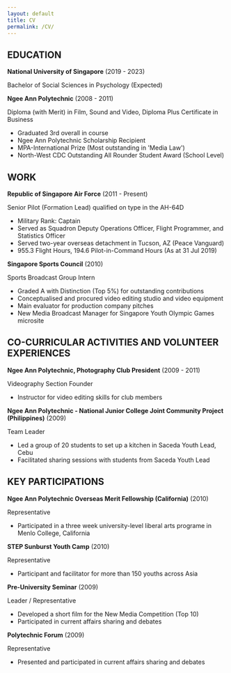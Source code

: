```yaml
---
layout: default
title: CV
permalink: /CV/
---
```

## EDUCATION
**National University of Singapore** (2019 - 2023)

Bachelor of Social Sciences in Psychology (Expected)

**Ngee Ann Polytechnic** (2008 - 2011)

Diploma (with Merit) in Film, Sound and Video, Diploma Plus Certificate in Business
* Graduated 3rd overall in course
* Ngee Ann Polytechnic Scholarship Recipient
* MPA-International Prize (Most outstanding in 'Media Law')
* North-West CDC Outstanding All Rounder Student Award (School Level)

## WORK
**Republic of Singapore Air Force** (2011 - Present)

Senior Pilot (Formation Lead) qualified on type in the AH-64D
* Military Rank: Captain
* Served as Squadron Deputy Operations Officer, Flight Programmer, and Statistics Officer
* Served two-year overseas detachment in Tucson, AZ (Peace Vanguard)
* 955.3 Flight Hours, 194.6 Pilot-in-Command Hours (As at 31 Jul 2019)

**Singapore Sports Council** (2010)

Sports Broadcast Group Intern
* Graded A with Distinction (Top 5%) for outstanding contributions
* Conceptualised and procured video editing studio and video equipment
* Main evaluator for production company pitches
* New Media Broadcast Manager for Singapore Youth Olympic Games microsite

## CO-CURRICULAR ACTIVITIES AND VOLUNTEER EXPERIENCES

**Ngee Ann Polytechnic, Photography Club President** (2009 - 2011)

Videography Section Founder
* Instructor for video editing skills for club members

**Ngee Ann Polytechnic - National Junior College Joint Community Project (Philippines)** (2009)

Team Leader 
* Led a group of 20 students to set up a kitchen in Saceda Youth Lead, Cebu
* Facilitated sharing sessions with students from Saceda Youth Lead

## KEY PARTICIPATIONS

**Ngee Ann Polytechnic Overseas Merit Fellowship (California)** (2010)

Representative
* Participated in a three week university-level liberal arts programe in Menlo College, California

**STEP Sunburst Youth Camp** (2010)

Representative
* Participant and facilitator for more than 150 youths across Asia

**Pre-University Seminar** (2009)

Leader / Representative
* Developed a short film for the New Media Competition (Top 10)
* Participated in current affairs sharing and debates

**Polytechnic Forum** (2009)

Representative
* Presented and participated in current affairs sharing and debates